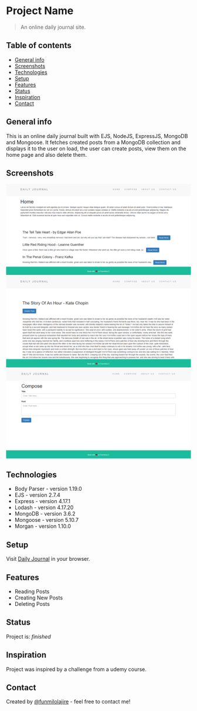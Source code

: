 # Project Name  

> An online daily journal site.

## Table of contents  

- [General info](#general-info)
- [Screenshots](#screenshots)
- [Technologies](#technologies)
- [Setup](#setup)
- [Features](#features)
- [Status](#status)
- [Inspiration](#inspiration)
- [Contact](#contact)

## General info  

This is an online daily journal built with EJS, NodeJS, ExpressJS, MongoDB and Mongoose. It fetches created posts from a MongoDB collection and displays it to the user on load, the user can create posts, view them on the home page and also delete them.

## Screenshots  

![Home Page](./public/images/DailyJournal-Home.png)
![Post Page](./public/images/DailyJournal-Post.png)
![Compose Page](./public/images/DailyJournal-Compose.png)

## Technologies  

- Body Parser - version 1.19.0
- EJS - version 2.7.4
- Express - version 4.17.1
- Lodash - version 4.17.20
- MongoDB - version 3.6.2
- Mongoose - version 5.10.7
- Morgan - version 1.10.0

## Setup  

Visit [Daily Journal](https://dailyjournaal.herokuapp.com/) in your browser.

## Features  

- Reading Posts
- Creating New Posts
- Deleting Posts

## Status  

Project is: _finished_

## Inspiration  

Project was inspired by a challenge from a udemy course.

## Contact  

Created by [@funmilolajire](mailto:funmilolajire@gmail.com) - feel free to contact me!  


